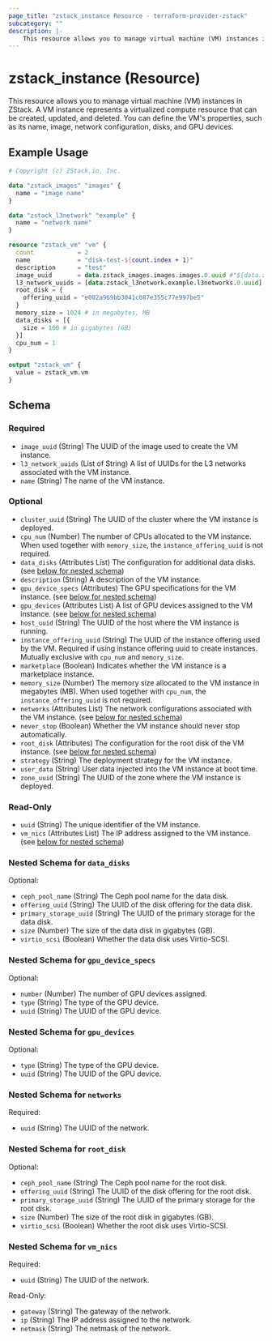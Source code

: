 ```yaml
---
page_title: "zstack_instance Resource - terraform-provider-zstack"
subcategory: ""
description: |-
    This resource allows you to manage virtual machine (VM) instances in ZStack. A VM instance represents a virtualized compute resource that can be created, updated, and deleted. You can define the VM's properties, such as its name, image, network configuration, disks, and GPU devices.
---
```


# zstack_instance (Resource)

This resource allows you to manage virtual machine (VM) instances in ZStack. A VM instance represents a virtualized compute resource that can be created, updated, and deleted. You can define the VM's properties, such as its name, image, network configuration, disks, and GPU devices.

## Example Usage

```terraform
# Copyright (c) ZStack.io, Inc.

data "zstack_images" "images" {
  name = "image name"
}

data "zstack_l3network" "example" {
  name = "network name"
}

resource "zstack_vm" "vm" {
  count            = 2
  name             = "disk-test-${count.index + 1}"
  description      = "test"
  image_uuid       = data.zstack_images.images.images.0.uuid #"${data.zstack_images.images.images[0].uuid}" #"9b26312501614ec0b6dc731e6977dfb2"
  l3_network_uuids = [data.zstack_l3network.example.l3networks.0.uuid]
  root_disk = {
    offering_uuid = "e002a969bb3041c087e355c77e997be5"
  }
  memory_size = 1024 # in megabytes, MB
  data_disks = [{
    size = 100 # in gigabytes (GB)
  }]
  cpu_num = 1
}

output "zstack_vm" {
  value = zstack_vm.vm
}
```

<!-- schema generated by tfplugindocs -->
## Schema

### Required

- `image_uuid` (String) The UUID of the image used to create the VM instance.
- `l3_network_uuids` (List of String) A list of UUIDs for the L3 networks associated with the VM instance.
- `name` (String) The name of the VM instance.

### Optional

- `cluster_uuid` (String) The UUID of the cluster where the VM instance is deployed.
- `cpu_num` (Number) The number of CPUs allocated to the VM instance.  When used together with `memory_size`, the `instance_offering_uuid` is not required.
- `data_disks` (Attributes List) The configuration for additional data disks. (see [below for nested schema](#nestedatt--data_disks))
- `description` (String) A description of the VM instance.
- `gpu_device_specs` (Attributes) The GPU specifications for the VM instance. (see [below for nested schema](#nestedatt--gpu_device_specs))
- `gpu_devices` (Attributes List) A list of GPU devices assigned to the VM instance. (see [below for nested schema](#nestedatt--gpu_devices))
- `host_uuid` (String) The UUID of the host where the VM instance is running.
- `instance_offering_uuid` (String) The UUID of the instance offering used by the VM. Required if using instance offering uuid to create instances.   Mutually exclusive with `cpu_num` and `memory_size`.
- `marketplace` (Boolean) Indicates whether the VM instance is a marketplace instance.
- `memory_size` (Number) The memory size allocated to the VM instance in megabytes (MB). When used together with `cpu_num`, the `instance_offering_uuid` is not required.
- `networks` (Attributes List) The network configurations associated with the VM instance. (see [below for nested schema](#nestedatt--networks))
- `never_stop` (Boolean) Whether the VM instance should never stop automatically.
- `root_disk` (Attributes) The configuration for the root disk of the VM instance. (see [below for nested schema](#nestedatt--root_disk))
- `strategy` (String) The deployment strategy for the VM instance.
- `user_data` (String) User data injected into the VM instance at boot time.
- `zone_uuid` (String) The UUID of the zone where the VM instance is deployed.

### Read-Only

- `uuid` (String) The unique identifier of the VM instance.
- `vm_nics` (Attributes List) The IP address assigned to the VM instance. (see [below for nested schema](#nestedatt--vm_nics))

<a id="nestedatt--data_disks"></a>
### Nested Schema for `data_disks`

Optional:

- `ceph_pool_name` (String) The Ceph pool name for the data disk.
- `offering_uuid` (String) The UUID of the disk offering for the data disk.
- `primary_storage_uuid` (String) The UUID of the primary storage for the data disk.
- `size` (Number) The size of the data disk in gigabytes (GB).
- `virtio_scsi` (Boolean) Whether the data disk uses Virtio-SCSI.


<a id="nestedatt--gpu_device_specs"></a>
### Nested Schema for `gpu_device_specs`

Optional:

- `number` (Number) The number of GPU devices assigned.
- `type` (String) The type of the GPU device.
- `uuid` (String) The UUID of the GPU device.


<a id="nestedatt--gpu_devices"></a>
### Nested Schema for `gpu_devices`

Optional:

- `type` (String) The type of the GPU device.
- `uuid` (String) The UUID of the GPU device.


<a id="nestedatt--networks"></a>
### Nested Schema for `networks`

Required:

- `uuid` (String) The UUID of the network.


<a id="nestedatt--root_disk"></a>
### Nested Schema for `root_disk`

Optional:

- `ceph_pool_name` (String) The Ceph pool name for the root disk.
- `offering_uuid` (String) The UUID of the disk offering for the root disk.
- `primary_storage_uuid` (String) The UUID of the primary storage for the root disk.
- `size` (Number) The size of the root disk in gigabytes (GB).
- `virtio_scsi` (Boolean) Whether the root disk uses Virtio-SCSI.


<a id="nestedatt--vm_nics"></a>
### Nested Schema for `vm_nics`

Required:

- `uuid` (String) The UUID of the network.

Read-Only:

- `gateway` (String) The gateway of the network.
- `ip` (String) The IP address assigned to the network.
- `netmask` (String) The netmask of the network.



